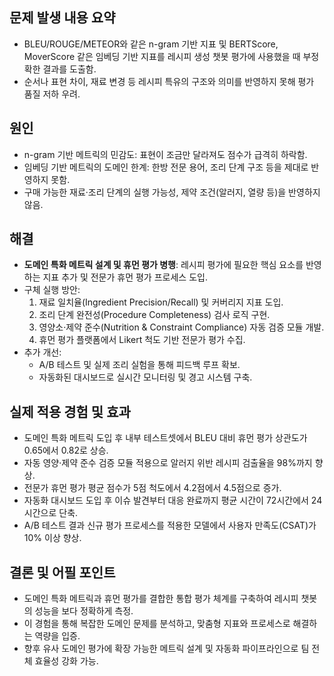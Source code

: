 ## 문제 발생 내용 요약

- BLEU/ROUGE/METEOR와 같은 n-gram 기반 지표 및 BERTScore, MoverScore 같은 임베딩 기반 지표를 레시피 생성 챗봇 평가에 사용했을 때 부정확한 결과를 도출함.
- 순서나 표현 차이, 재료 변경 등 레시피 특유의 구조와 의미를 반영하지 못해 평가 품질 저하 우려.

## 원인

- n-gram 기반 메트릭의 민감도: 표현이 조금만 달라져도 점수가 급격히 하락함.
- 임베딩 기반 메트릭의 도메인 한계: 한방 전문 용어, 조리 단계 구조 등을 제대로 반영하지 못함.
- 구매 가능한 재료·조리 단계의 실행 가능성, 제약 조건(알러지, 열량 등)을 반영하지 않음.

## 해결

- **도메인 특화 메트릭 설계 및 휴먼 평가 병행**: 레시피 평가에 필요한 핵심 요소를 반영하는 지표 추가 및 전문가 휴먼 평가 프로세스 도입.
- 구체 실행 방안:
  1. 재료 일치율(Ingredient Precision/Recall) 및 커버리지 지표 도입.
  2. 조리 단계 완전성(Procedure Completeness) 검사 로직 구현.
  3. 영양소·제약 준수(Nutrition & Constraint Compliance) 자동 검증 모듈 개발.
  4. 휴먼 평가 플랫폼에서 Likert 척도 기반 전문가 평가 수집.
- 추가 개선:
  - A/B 테스트 및 실제 조리 실험을 통해 피드백 루프 확보.
  - 자동화된 대시보드로 실시간 모니터링 및 경고 시스템 구축.

## 실제 적용 경험 및 효과

- 도메인 특화 메트릭 도입 후 내부 테스트셋에서 BLEU 대비 휴먼 평가 상관도가 0.65에서 0.82로 상승.
- 자동 영양·제약 준수 검증 모듈 적용으로 알러지 위반 레시피 검출율을 98%까지 향상.
- 전문가 휴먼 평가 평균 점수가 5점 척도에서 4.2점에서 4.5점으로 증가.
- 자동화 대시보드 도입 후 이슈 발견부터 대응 완료까지 평균 시간이 72시간에서 24시간으로 단축.
- A/B 테스트 결과 신규 평가 프로세스를 적용한 모델에서 사용자 만족도(CSAT)가 10% 이상 향상.

## 결론 및 어필 포인트

- 도메인 특화 메트릭과 휴먼 평가를 결합한 통합 평가 체계를 구축하여 레시피 챗봇의 성능을 보다 정확하게 측정.
- 이 경험을 통해 복잡한 도메인 문제를 분석하고, 맞춤형 지표와 프로세스로 해결하는 역량을 입증.
- 향후 유사 도메인 평가에 확장 가능한 메트릭 설계 및 자동화 파이프라인으로 팀 전체 효율성 강화 가능. 